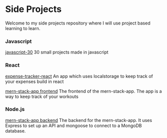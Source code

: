 # Side Projects
Welcome to my side projects repository where I will use project based learning to learn.

### Javascript
[javascript-30](https://github.com/HoussemDodor/side-projects/tree/main/java-30) 30 small projects made in javascript

### React
[expense-tracker-react](https://github.com/HoussemDodor/side-projects/tree/main/expense-tracker-react)
An app which uses localstorage to keep track of your expenses build in react

[mern-stack-app frontend](https://github.com/HoussemDodor/side-projects/tree/main/mern-stack-app/frontend)
The frontend of the mern-stack-app. The app is a way to keep track of your workouts

### Node.js
[mern-stack-app backend](https://github.com/HoussemDodor/side-projects/tree/main/mern-stack-app/backend)
The backend for the mern-stack-app. It uses Express to set up an API and mongoose to connect to a MongoDB database.



